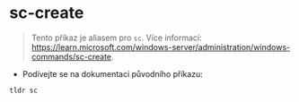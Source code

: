 # sc-create

> Tento příkaz je aliasem pro `sc`.
> Více informací: <https://learn.microsoft.com/windows-server/administration/windows-commands/sc-create>.

- Podívejte se na dokumentaci původního příkazu:

`tldr sc`
